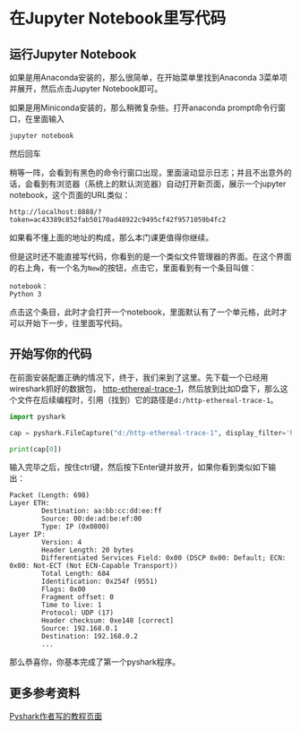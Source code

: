 # 在Jupyter Notebook里写代码

## 运行Jupyter Notebook

如果是用Anaconda安装的，那么很简单，在开始菜单里找到Anaconda 3菜单项并展开，然后点击Jupyter Notebook即可。

如果是用Miniconda安装的，那么稍微复杂些。打开anaconda prompt命令行窗口，在里面输入

```shell
jupyter notebook
```

然后回车

稍等一阵，会看到有黑色的命令行窗口出现，里面滚动显示日志；并且不出意外的话，会看到有浏览器（系统上的默认浏览器）自动打开新页面，展示一个jupyter notebook，这个页面的URL类似：

```
http://localhost:8888/?token=ac43389c852fab50170ad48922c9495cf42f9571059b4fc2
```

如果看不懂上面的地址的构成，那么本门课更值得你继续。

但是这时还不能直接写代码，你看到的是一个类似文件管理器的界面。在这个界面的右上角，有一个名为`New`的按钮，点击它，里面看到有一个条目叫做：

```
notebook：
Python 3
```

点击这个条目，此时才会打开一个notebook，里面默认有了一个单元格，此时才可以开始下一步，往里面写代码。


## 开始写你的代码

在前面安装配置正确的情况下，终于，我们来到了这里。先下载一个已经用wireshark抓好的数据包， [http-ethereal-trace-1](wireshark-traces/http-ethereal-trace-1)，然后放到比如D盘下，那么这个文件在后续编程时，引用（找到）它的路径是`d:/http-ethereal-trace-1`。

```python
import pyshark

cap = pyshark.FileCapture("d:/http-ethereal-trace-1", display_filter='http')

print(cap[0])
```
输入完毕之后，按住ctrl键，然后按下Enter键并放开，如果你看到类似如下输出：
```
Packet (Length: 698)
Layer ETH:
        Destination: aa:bb:cc:dd:ee:ff
        Source: 00:de:ad:be:ef:00
        Type: IP (0x0800)
Layer IP:
        Version: 4
        Header Length: 20 bytes
        Differentiated Services Field: 0x00 (DSCP 0x00: Default; ECN: 0x00: Not-ECT (Not ECN-Capable Transport))
        Total Length: 684
        Identification: 0x254f (9551)
        Flags: 0x00
        Fragment offset: 0
        Time to live: 1
        Protocol: UDP (17)
        Header checksum: 0xe148 [correct]
        Source: 192.168.0.1
        Destination: 192.168.0.2
        ...
```

那么恭喜你，你基本完成了第一个pyshark程序。

## 更多参考资料

[Pyshark作者写的教程页面](https://kiminewt.github.io/pyshark/)
